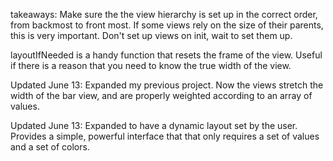 takeaways:
Make sure the the view hierarchy is set up in the correct order, from backmost to front most. If some views rely on the size of their parents, this is very important. Don't set up views on init, wait to set them up. 

layoutIfNeeded is a handy function that resets the frame of the view.  Useful if there is a reason that you need to know the true width of the view. 

Updated June 13:
Expanded my previous project.  Now the views stretch the width of the bar view, and are properly weighted according to an array of values. 

Updated June 13:
Expanded to have a dynamic layout set by the user. Provides a simple, powerful interface that that only requires a set of values and a set of colors.

